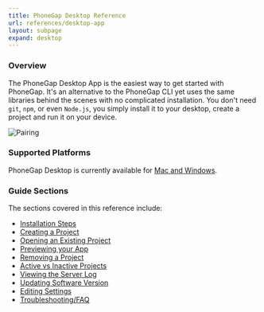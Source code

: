 ```yaml
---
title: PhoneGap Desktop Reference
url: references/desktop-app
layout: subpage
expand: desktop
---
```


### Overview
The PhoneGap Desktop App is the easiest way to get started with PhoneGap. It's an alternative to the PhoneGap CLI yet uses the 
same libraries behind the scenes with no complicated installation. You don't need `git`, `npm`, or even `Node.js`, you simply install
 it to your desktop, create a project and run it on your device. 
 
 ![Pairing](/images/phonegap-app-desktop-pair.png)
    
### Supported Platforms
PhoneGap Desktop is currently available for [Mac and Windows](https://github.com/phonegap/phonegap-app-desktop/releases).

### Guide Sections
The sections covered in this reference include:

- [Installation Steps](desktop-app/install/mac)
- [Creating a Project](desktop-app/create-project)
- [Opening an Existing Project](desktop-app/open-project)
- [Previewing your App](desktop-app/pair-with-dev-app)
- [Removing a Project](desktop-app/remove-project)
- [Active vs Inactive Projects](desktop-app/active-vs-inactive)
- [Viewing the Server Log](desktop-app/view-server-log)
- [Updating Software Version](desktop-app/7-update-version/mac)
- [Editing Settings](desktop-app/edit-settings)
- [Troubleshooting/FAQ](desktop-app/troubleshoot-faq)
